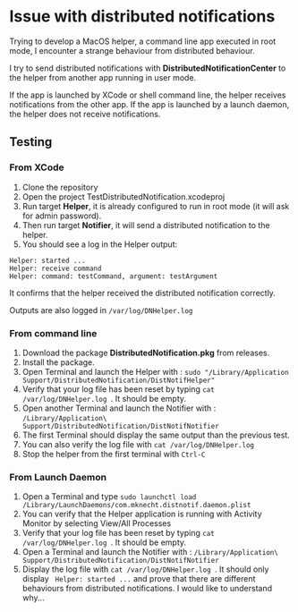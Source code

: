 # Issue with distributed notifications

Trying to develop a MacOS helper, a command line app executed in root mode, I encounter a strange behaviour from distributed behaviour.

I try to send distributed notifications with **DistributedNotificationCenter** to the helper from another app running in user mode.

If the app is launched by XCode or shell command line, the helper receives notifications from the other app.
If the app is launched by a launch daemon, the helper does not receive notifications.


## Testing
### From XCode

1. Clone the repository
2. Open the project TestDistributedNotification.xcodeproj
3. Run target **Helper**, it is already configured to run in root mode (it will ask for admin password).
4. Then run target **Notifier**, it will send a distributed notification to the helper.
5. You should see a log in the Helper output:  

```
Helper: started ...  
Helper: receive command  
Helper: command: testCommand, argument: testArgument
``` 
It confirms that the helper received the distributed notification correctly.

Outputs are also logged in ```/var/log/DNHelper.log```

### From command line

1. Download the package **DistributedNotification.pkg** from releases.
2. Install the package.
3. Open Terminal and launch the Helper with : ```sudo "/Library/Application Support/DistributedNotification/DistNotifHelper"```
4. Verify that your log file has been reset by typing ```cat /var/log/DNHelper.log ```. It should be empty.
5. Open another Terminal and launch the Notifier with : ```/Library/Application\ Support/DistributedNotification/DistNotifNotifier```
6. The first Terminal should display the same output than the previous test.
7. You can also verify the log file with ```cat /var/log/DNHelper.log ```
8. Stop the helper from the first terminal with ```Ctrl-C```

### From Launch Daemon

1. Open a Terminal and type ```sudo launchctl load /Library/LaunchDaemons/com.mknecht.distnotif.daemon.plist```
2. You can verify that the Helper application is running with Activity Monitor by selecting View/All Processes
3. Verify that your log file has been reset by typing ```cat /var/log/DNHelper.log ```. It should be empty.
4. Open a Terminal and launch the Notifier with : ```/Library/Application\ Support/DistributedNotification/DistNotifNotifier ```
5. Display the log file with ```cat /var/log/DNHelper.log ```. It should only display ```
Helper: started ...``` and prove that there are different behaviours from distributed notifications. I would like to understand why...